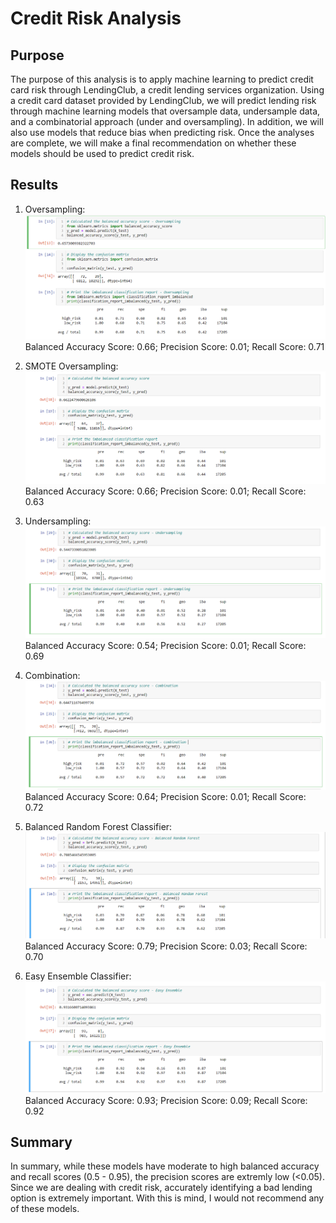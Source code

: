 # Credit Risk Analysis

## Purpose
The purpose of this analysis is to apply machine learning to predict credit card risk through LendingClub, a credit lending services organization. Using a credit card dataset provided by LendingClub, we will predict lending risk through machine learning models that oversample data, undersample data, and a combinatorial approach (under and oversampling). In addition, we will also use models that reduce bias when predicting risk. Once the analyses are complete, we will make a final recommendation on whether these models should be used to predict credit risk.

## Results
1. Oversampling:
![Oversampling](https://github.com/AkifEltahir96/Credit_Risk_Analysis/blob/main/Pictures/Oversampling.png)
Balanced Accuracy Score: 0.66; Precision Score: 0.01; Recall Score: 0.71

2. SMOTE Oversampling: 
![SMOTE Oversampling](https://github.com/AkifEltahir96/Credit_Risk_Analysis/blob/main/Pictures/SMOTE-Oversampling.png)
Balanced Accuracy Score: 0.66; Precision Score: 0.01; Recall Score: 0.63

3. Undersampling:
![Undersampling](https://github.com/AkifEltahir96/Credit_Risk_Analysis/blob/main/Pictures/Undersampling.png)
Balanced Accuracy Score: 0.54; Precision Score: 0.01; Recall Score: 0.69

4. Combination:
![Combination](https://github.com/AkifEltahir96/Credit_Risk_Analysis/blob/main/Pictures/Combination.png)
Balanced Accuracy Score: 0.64; Precision Score: 0.01; Recall Score: 0.72

5. Balanced Random Forest Classifier:
![Balanced Random Forest Classifier](https://github.com/AkifEltahir96/Credit_Risk_Analysis/blob/main/Pictures/Balanced-Random-Forest.png)
Balanced Accuracy Score: 0.79; Precision Score: 0.03; Recall Score: 0.70

6. Easy Ensemble Classifier:
![Easy Ensemble Classifier](https://github.com/AkifEltahir96/Credit_Risk_Analysis/blob/main/Pictures/Easy-Ensemble.png)
Balanced Accuracy Score: 0.93; Precision Score: 0.09; Recall Score: 0.92

## Summary

In summary, while these models have moderate to high balanced accuracy and recall scores (0.5 - 0.95), the precision scores are extremly low (<0.05). Since we are dealing with credit risk, accurately identifying a bad lending option is extremely important. With this is mind, I would not recommend any of these models.
